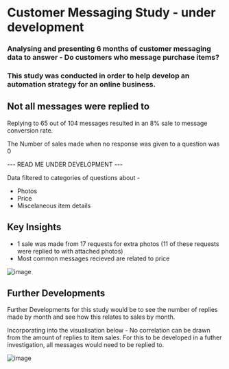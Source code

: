 # Customer Messaging Study - under development
### Analysing and presenting 6 months of customer messaging data to answer - Do customers who message purchase items?

### This study was conducted in order to help develop an automation strategy for an online business. 

## Not all messages were replied to 
Replying to 65 out of 104 messages resulted in an 8% sale to message conversion rate. 

The Number of sales made when no response was given to a question was 0

--- READ ME UNDER DEVELOPMENT ---

Data filtered to categories of questions about - 
* Photos
* Price
* Miscelaneous item details 

## Key Insights
- 1 sale was made from 17 requests for extra photos (11 of these requests were replied to with attached photos)
- Most common messages recieved are related to price

![image](https://user-images.githubusercontent.com/99413257/160290154-bf82342a-b401-4033-a295-8727a2a54af4.png)

## Further Developments 
Further Developments for this study would be to see the number of replies made by month and see how this relates to sales by month. 

Incorporating into the visualisation below - No correlation can be drawn from the amount of replies to item sales. For this to be developed in a futher investigation,  all messages would need to be replied to.

![image](https://user-images.githubusercontent.com/99413257/160292208-142550d4-5ae9-42de-b7c8-05310ddcff41.png)
